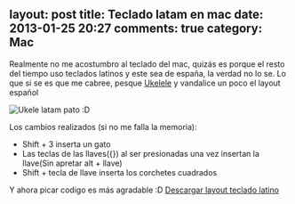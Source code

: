 layout: post
title: Teclado latam en mac
date: 2013-01-25 20:27
comments: true
category: Mac
---
Realmente no me acostumbro al teclado del mac, quizás es porque el resto del tiempo uso teclados latinos y este sea de españa, la verdad no lo se.
Lo que si se es que me cabree, pesque [Ukelele](http://scripts.sil.org/cms/scripts/page.php?site_id=nrsi&id=ukelele "Ukelele") y vandalice un poco el layout español

![Ukele latam pato :D](http://f.cl.ly/items/063R0C39272m042p3v0V/Captura%20de%20pantalla%202013-01-25%20a%20la%28s%29%2020.37.11.png)

Los cambios realizados (si no me falla la memoria):

* Shift + 3 inserta un gato
* Las teclas de las llaves({}) al ser presionadas una vez insertan la llave(Sin apretar alt + llave)
* Shift + tecla de llave inserta los corchetes cuadrados

Y ahora picar codigo es más agradable :D
[Descargar layout teclado latino](http://cl.ly/0r1O2e3s3K30)
